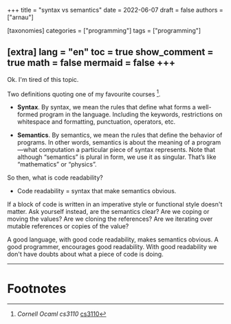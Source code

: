 +++
title = "syntax vs semantics"
date = 2022-06-07
draft = false
authors = ["arnau"]

[taxonomies]
categories = ["programming"]
tags = ["programming"]

[extra]
lang = "en"
toc = true
show_comment = true
math = false
mermaid = false
+++
---

Ok. I'm tired of this topic.

Two definitions quoting one of my favourite courses [^1].

- **Syntax**. By syntax, we mean the rules that define what forms a well-formed program in the language. Including the keywords, restrictions on whitespace and formatting, punctuation, operators, etc. 

- **Semantics**. By semantics, we mean the rules that define the behavior of programs. In other words, semantics is about the meaning of a program—what computation a particular piece of syntax represents. Note that although “semantics” is plural in form, we use it as singular. That’s like “mathematics” or “physics”.

So then, what is code readability?

- Code readability = syntax that make semantics obvious.

If a block of code is written in an imperative style or functional style doesn't matter. Ask yourself instead, are the semantics clear? Are we coping or moving the values? Are we cloning the references? Are we iterating over mutable references or copies of the value?

A good language, with good code readability, makes semantics obvious. A good programmer, encourages good readability. With good readability we don't have doubts about what a piece of code is doing. 

<!-- more -->

---
# Footnotes

[^1]: *Cornell Ocaml cs3110* [cs3110](https://cs3110.github.io/textbook/chapters/basics/intro.html?highlight=syntax)